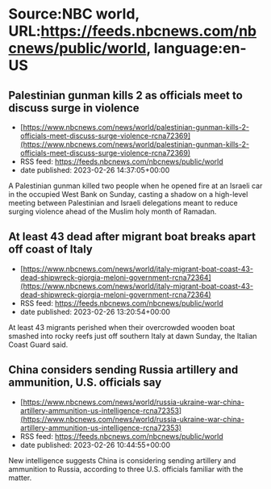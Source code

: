 # Source:NBC world, URL:https://feeds.nbcnews.com/nbcnews/public/world, language:en-US

## Palestinian gunman kills 2 as officials meet to discuss surge in violence
 - [https://www.nbcnews.com/news/world/palestinian-gunman-kills-2-officials-meet-discuss-surge-violence-rcna72369](https://www.nbcnews.com/news/world/palestinian-gunman-kills-2-officials-meet-discuss-surge-violence-rcna72369)
 - RSS feed: https://feeds.nbcnews.com/nbcnews/public/world
 - date published: 2023-02-26 14:37:05+00:00

A Palestinian gunman killed two people when he opened fire at an Israeli car in the occupied West Bank on Sunday, casting a shadow on a high-level meeting between Palestinian and Israeli delegations meant to reduce surging violence ahead of the Muslim holy month of Ramadan.

## At least 43 dead after migrant boat breaks apart off coast of Italy
 - [https://www.nbcnews.com/news/world/italy-migrant-boat-coast-43-dead-shipwreck-giorgia-meloni-government-rcna72364](https://www.nbcnews.com/news/world/italy-migrant-boat-coast-43-dead-shipwreck-giorgia-meloni-government-rcna72364)
 - RSS feed: https://feeds.nbcnews.com/nbcnews/public/world
 - date published: 2023-02-26 13:20:54+00:00

At least 43 migrants perished when their overcrowded wooden boat smashed into rocky reefs just off southern Italy at dawn Sunday, the Italian Coast Guard said.

## China considers sending Russia artillery and ammunition, U.S. officials say
 - [https://www.nbcnews.com/news/world/russia-ukraine-war-china-artillery-ammunition-us-intelligence-rcna72353](https://www.nbcnews.com/news/world/russia-ukraine-war-china-artillery-ammunition-us-intelligence-rcna72353)
 - RSS feed: https://feeds.nbcnews.com/nbcnews/public/world
 - date published: 2023-02-26 10:44:55+00:00

New intelligence suggests China is considering sending artillery and ammunition to Russia, according to three U.S. officials familiar with the matter.

